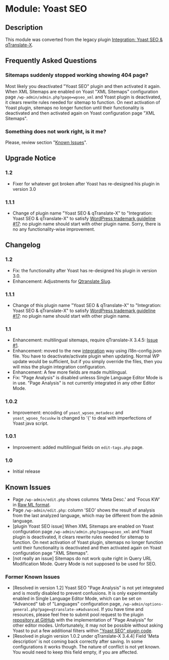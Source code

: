 # Module: Yoast SEO

## Description

This module was converted from the legacy plugin [Integration: Yoast SEO & qTranslate-X](https://github.com/qTranslate-Team/wp-seo-qtranslate-x).

## Frequently Asked Questions ##

### Sitemaps suddenly stopped working showing 404 page? ###

Most likely you deactivated "Yoast SEO" plugin and then activated it again. When XML Sitemaps are enabled on Yoast "XML Sitemaps" configuration page `/wp-admin/admin.php?page=wpseo_xml` and Yoast plugin is deactivated, it clears rewrite rules needed for sitemap to function. On next activation of Yoast plugin, sitemaps no longer function until their functionality is deactivated and then activated again on Yoast configuration page "XML Sitemaps".

### Something does not work right, is it me? ###

Please, review section "[Known Issues](https://wordpress.org/plugins/wp-seo-qtranslate-x/other_notes/)".

## Upgrade Notice ##

### 1.2 ###
* Fixer for whatever got broken after Yoast has re-designed his plugin in version 3.0

### 1.1.1 ###
* Change of plugin name "Yoast SEO & qTranslate-X" to "Integration: Yoast SEO & qTranslate-X" to satisfy [WordPress trademark guideline #17](https://developer.wordpress.org/plugins/wordpress-org/detailed-plugin-guidelines/): no plugin name should start with other plugin name. Sorry, there is no any functionality-wise improvement.

## Changelog ##

### 1.2 ###
* Fix: the functionality after Yoast has re-designed his plugin in version 3.0.
* Enhancement: Adjustments for [Qtranslate Slug](https://wordpress.org/plugins/qtranslate-slug/).

### 1.1.1 ###
* Change of this plugin name "Yoast SEO & qTranslate-X" to "Integration: Yoast SEO & qTranslate-X" to satisfy [WordPress trademark guideline #17](https://developer.wordpress.org/plugins/wordpress-org/detailed-plugin-guidelines/): no plugin name should start with other plugin name.

### 1.1 ###
* Enhancement: multilingual sitemaps, require qTranslate-X 3.4.5: [Issue #1](https://github.com/qTranslate-Team/wp-seo-qtranslate-x/issues/1).
* Enhancement: moved to the new [integration](https://qtranslatexteam.wordpress.com/integration/) way using i18n-config.json file. You have to deactivate/activate plugin when updating. Normal WP update would be sufficient, but if you simply override the files, then you will miss the plugin integration configuration.
* Enhancement: A few more fields are made multilingual.
* Fix: "Page Analysis" is disabled unlesss Single Language Editor Mode is in use. "Page Analysis" is not currently integrated in any other Editor Mode.

### 1.0.2 ###
* Improvement: encoding of `yoast_wpseo_metadesc` and `yoast_wpseo_focuskw` is changed to '{' to deal with imperfections of Yoast java script.

### 1.0.1 ###
* Improvement: added multilingual fields on `edit-tags.php` page.

### 1.0 ###
* Initial release

## Known Issues ##

* Page `/wp-admin/edit.php` shows columns 'Meta Desc.' and 'Focus KW' in [Raw ML format](https://qtranslatexteam.wordpress.com/multilingual-fields/).
* Page `/wp-admin/edit.php`: column 'SEO' shows the result of analysis from the last analyzed language, which may be different from the admin language.
* [plugin Yoast SEO issue] When XML Sitemaps are enabled on Yoast configuration page `/wp-admin/admin.php?page=wpseo_xml` and Yoast plugin is deactivated, it clears rewrite rules needed for sitemap to function. On next activation of Yoast plugin, sitemaps no longer function until their functionality is deactivated and then activated again on Yoast configuration page "XML Sitemaps".
* [not really an issue] Sitemaps do not work quite right in Query URL Modification Mode. Query Mode is not supposed to be used for SEO.


### Former Known Issues ###
* [Resolved in version 1.2] Yoast SEO "Page Analysis" is not yet integrated and is mostly disabled to prevent confusions. It is only experimentally enabled in Single Language Editor Mode, which can be set on "Advanced" tab of "Languages" configuration page, `/wp-admin/options-general.php?page=qtranslate-x#advanced`. If you have time and resources, please feel free to submit pool request to the plugin [repository at GitHub](https://github.com/qTranslate-Team/wp-seo-qtranslate-x/pulls) with the implementation of "Page Analysis" for other editor modes. Unfortunately, it may not be possible without asking Yoast to put a few additional filters within ["Yoast SEO" plugin code](https://github.com/Yoast/wordpress-seo).
* [Resolved in plugin version 1.0.2 under qTranslate-X 3.4.4] Field 'Meta description' is not coming back correctly after saving. In some configurations it works though. The nature of conflict is not yet known. You would need to keep this field empty, if you are affected.
